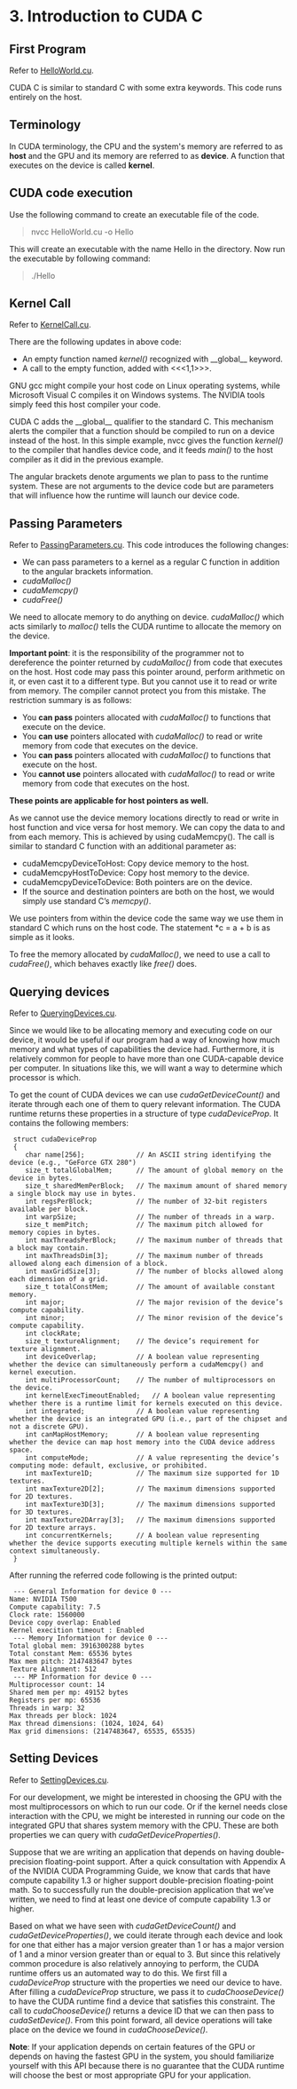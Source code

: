 # 3. Introduction to CUDA C

## First Program

Refer to [HelloWorld.cu](Programs/Chapter1/HelloWorld.cu).

CUDA C is similar to standard C with some extra keywords. This code runs entirely on the host. 

## Terminology
In CUDA terminology, the CPU and the system's memory are referred to as **host** and the GPU and its memory are referred to as **device**. A function that executes on the device is called **kernel**.

## CUDA code execution
Use the following command to create an executable file of the code.
> nvcc HelloWorld.cu -o Hello

This will create an executable with the name Hello in the directory. Now run the executable by following command:
> ./Hello

## Kernel Call

Refer to [KernelCall.cu](Programs/Chapter1/KernelCall.cu).

There are the following updates in above code:
- An empty function named *kernel()* recognized with \_\_global__ keyword.
- A call to the empty function, added with <<<1,1>>>.

GNU gcc might compile your host code on Linux operating systems, while Microsoft Visual C compiles it on Windows systems. The NVIDIA tools simply feed this host compiler your code.

CUDA C adds the \_\_global__ qualifier to the standard C. This mechanism alerts the compiler that a function should be compiled to run on a device instead of the host. In this simple example, nvcc gives the function *kernel()* to the compiler that handles device code, and it feeds *main()* to the host compiler as it did in the previous example.

The angular brackets denote arguments we plan to pass to the runtime system. These are not arguments to the device code but are parameters that will influence how the runtime will launch our device code.

## Passing Parameters

Refer to [PassingParameters.cu](Programs/Chapter1/PassingParameters.cu).
This code introduces the following changes:
- We can pass parameters to a kernel as a regular C function in addition to the angular brackets information.
- *cudaMalloc()*
- *cudaMemcpy()*
- *cudaFree()*

We need to allocate memory to do anything on device. *cudaMalloc()* which acts similarly to *malloc()* tells the CUDA runtime to allocate the memory on the device. 

**Important point**: it is the responsibility of the programmer not to dereference the pointer returned by *cudaMalloc()* from code that executes on the host. Host code may pass this pointer around, perform arithmetic on it, or even cast it to a different type. But you cannot use it to read or write from memory. The compiler cannot protect you from this mistake. The restriction summary is as follows:
- You **can pass** pointers allocated with *cudaMalloc()* to functions that execute on the device.
- You **can use** pointers allocated with *cudaMalloc()* to read or write memory from code that executes on the device.
- You **can pass** pointers allocated with *cudaMalloc()* to functions that execute on the host.
- You **cannot use** pointers allocated with *cudaMalloc()* to read or write memory from code that executes on the host.

**These points are applicable for host pointers as well.**

As we cannot use the device memory locations directly to read or write in host function and vice versa for host memory. We can copy the data to and from each memory. This is achieved by using cudaMemcpy(). The call is similar to standard C function with an additional parameter as:
- cudaMemcpyDeviceToHost: Copy device memory to the host.
- cudaMemcpyHostToDevice: Copy host memory to the device.
- cudaMemcpyDeviceToDevice: Both pointers are on the device.
- If the source and destination pointers are both on the host, we would simply use standard C’s *memcpy()*.

We use pointers from within the device code the same way we use them in standard C which runs on the host code. The statement *c = a + b is as simple as it looks.

To free the memory allocated by *cudaMalloc()*, we need to use a call to *cudaFree()*, which behaves exactly like *free()* does.

## Querying devices
Refer to [QueryingDevices.cu](Programs/Chapter1/QueryingDevices.cu).

Since we would like to be allocating memory and executing code on our device, it would be useful if our program had a way of knowing how much memory and what types of capabilities the device had. Furthermore, it is relatively common for people to have more than one CUDA-capable device per computer. In situations like this, we will want a way to determine which processor is which.

To get the count of CUDA devices we can use *cudaGetDeviceCount()* and iterate through each one of them to query relevant information. The CUDA runtime returns these properties in a structure of type *cudaDeviceProp*. It contains the following members:
```
 struct cudaDeviceProp 
 {
    char name[256];             // An ASCII string identifying the device (e.g., "GeForce GTX 280") 
    size_t totalGlobalMem;      // The amount of global memory on the device in bytes.
    size_t sharedMemPerBlock;   // The maximum amount of shared memory a single block may use in bytes.
    int regsPerBlock;           // The number of 32-bit registers available per block.
    int warpSize;               // The number of threads in a warp.
    size_t memPitch;            // The maximum pitch allowed for memory copies in bytes.
    int maxThreadsPerBlock;     // The maximum number of threads that a block may contain.
    int maxThreadsDim[3];       // The maximum number of threads allowed along each dimension of a block.
    int maxGridSize[3];         // The number of blocks allowed along each dimension of a grid.
    size_t totalConstMem;       // The amount of available constant memory.
    int major;                  // The major revision of the device’s compute capability.
    int minor;                  // The minor revision of the device’s compute capability.
    int clockRate;
    size_t textureAlignment;    // The device’s requirement for texture alignment.
    int deviceOverlap;          // A boolean value representing whether the device can simultaneously perform a cudaMemcpy() and kernel execution.
    int multiProcessorCount;    // The number of multiprocessors on the device.
    int kernelExecTimeoutEnabled;   // A boolean value representing whether there is a runtime limit for kernels executed on this device.
    int integrated;             // A boolean value representing whether the device is an integrated GPU (i.e., part of the chipset and not a discrete GPU).
    int canMapHostMemory;       // A boolean value representing whether the device can map host memory into the CUDA device address space.
    int computeMode;            // A value representing the device’s computing mode: default, exclusive, or prohibited.
    int maxTexture1D;           // The maximum size supported for 1D textures.
    int maxTexture2D[2];        // The maximum dimensions supported for 2D textures.
    int maxTexture3D[3];        // The maximum dimensions supported for 3D textures.
    int maxTexture2DArray[3];   // The maximum dimensions supported for 2D texture arrays.
    int concurrentKernels;      // A boolean value representing whether the device supports executing multiple kernels within the same context simultaneously.
 }
```
After running the referred code following is the printed output:
```
 --- General Information for device 0 ---
Name: NVIDIA T500
Compute capability: 7.5
Clock rate: 1560000
Device copy overlap: Enabled
Kernel execition timeout : Enabled
 --- Memory Information for device 0 ---
Total global mem: 3916300288 bytes
Total constant Mem: 65536 bytes
Max mem pitch: 2147483647 bytes
Texture Alignment: 512
 --- MP Information for device 0 ---
Multiprocessor count: 14
Shared mem per mp: 49152 bytes
Registers per mp: 65536
Threads in warp: 32
Max threads per block: 1024
Max thread dimensions: (1024, 1024, 64)
Max grid dimensions: (2147483647, 65535, 65535)
```

## Setting Devices
Refer to [SettingDevices.cu](Programs/Chapter1/SettingDevices.cu).

For our development, we might be interested in choosing the GPU with the most multiprocessors on which to run our code. Or if the kernel needs close interaction with the CPU, we might be interested in running our code on the integrated GPU that shares system memory with the CPU. These are both properties we can query with *cudaGetDeviceProperties()*.

Suppose that we are writing an application that depends on having double-precision floating-point support. After a quick consultation with Appendix A of the NVIDIA CUDA Programming Guide, we know that cards that have compute capability 1.3 or higher support double-precision floating-point math. So to successfully run the double-precision application that we’ve written, we need to find at least one device of compute capability 1.3 or higher.

Based on what we have seen with *cudaGetDeviceCount()* and *cudaGetDeviceProperties()*, we could iterate through each device and look for one that either has a major version greater than 1 or has a major version of 1 and a minor version greater than or equal to 3. But since this relatively common procedure is also relatively annoying to perform, the CUDA runtime offers us an automated way to do this. We first fill a *cudaDeviceProp* structure with the properties we need our device to have. After filling a *cudaDeviceProp* structure, we pass it to *cudaChooseDevice()* to have the CUDA runtime find a device that satisfies this constraint. The call to *cudaChooseDevice()* returns a device ID that we can then pass to *cudaSetDevice()*. From this point forward, all device operations will take place on the device we found in *cudaChooseDevice()*.


**Note**:  If your application depends on certain features of the GPU or depends on having the fastest GPU in the system, you should familiarize yourself with this API because there is no guarantee that the CUDA runtime will choose the best or most appropriate GPU for your application.